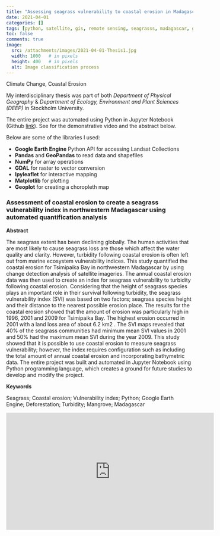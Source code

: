 ```yaml
---
title: "Assessing seagrass vulnerability to coastal erosion in Madagascar"
date: 2021-04-01
categories: []
tags: [python, satellite, gis, remote sensing, seagrasss, madagascar, google earth engine, jupyter notebook, earth observation] # TAG names should always be lowercase
toc: false
comments: true
image:
  src: /attachments/images/2021-04-01-Thesis1.jpg
  width: 1000   # in pixels
  height: 400   # in pixels
  alt: Image classification process
---
```


Climate Change, Coastal Erosion

My interdisciplinary thesis was part of both _Department of Physical Geography_ & _Department of Ecology, Environment and Plant Sciences (DEEP)_ in Stockholm University.

The entire project was automated using Python in Jupyter Notebook (Github [link](https://github.com/natarslan/Seagrass_Vulnerability_to_Coastal_Erosion)). See for the demonstrative video and the abstract below.

Below are some of the libraries I used:
- **Google Earth Engine** Python API for accessing Landsat Collections
- **Pandas** and **GeoPandas** to read data and shapefiles
- **NumPy** for array operations
- **GDAL** for raster to vector conversion
- **Ipyleaflet** for interactive mapping
- **Matplotlib** for plotting
- **Geoplot** for creating a choropleth map

### **Assessment of coastal erosion to create a seagrass vulnerability index in northwestern Madagascar using automated quantification analysis**

**Abstract**

The seagrass extent has been declining globally. The human activities that are most likely to cause seagrass loss are those which affect the water quality and clarity. However, turbidity following coastal erosion is often left out from marine ecosystem vulnerability indices. This study quantified the coastal erosion for Tsimipaika Bay in northwestern Madagascar by using change detection analysis of satellite imageries. The annual coastal erosion data was then used to create an index for seagrass vulnerability to turbidity following coastal erosion. Considering that the height of seagrass species plays an important role in their survival following turbidity, the seagrass vulnerability index (SVI) was based on two factors; seagrass species height and their distance to the nearest possible erosion place. The results for the coastal erosion showed that the amount of erosion was particularly high in 1996, 2001 and 2009 for Tsimipaika Bay. The highest erosion occurred in 2001 with a land loss area of about 6.2 km2 . The SVI maps revealed that 40% of the seagrass communities had minimum mean SVI values in 2001 and 50% had the maximum mean SVI during the year 2009. This study showed that it is possible to use coastal erosion to measure seagrass vulnerability; however, the index requires configuration such as including the total amount of annual coastal erosion and incorporating bathymetric data. The entire project was built and automated in Jupyter Notebook using Python programming language, which creates a ground for future studies to develop and modify the project.

**Keywords**

Seagrass; Coastal erosion; Vulnerability index; Python; Google Earth Engine; Deforestation; Turbidity; Mangrove; Madagascar



<iframe width="560" height="315" src="https://www.youtube.com/embed/tTH_1yfgrOw" title="YouTube video player" frameborder="0" allow="accelerometer; autoplay; clipboard-write; encrypted-media; gyroscope; picture-in-picture" allowfullscreen></iframe>
